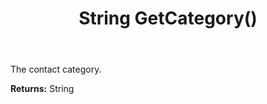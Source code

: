 ﻿---
uid: crmscript_ref_NSContactActivity_GetCategory
title: String GetCategory()
intellisense: NSContactActivity.GetCategory
keywords: NSContactActivity, GetCategory
so.topic: reference
---

The contact category.

**Returns:** String


